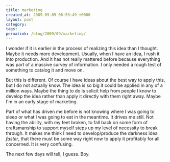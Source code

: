 ```yaml
---
title: marketing
created_at: 2009-09-09 08:59:49 +0000
layout: post
category: 
tags: 
permalink: /blog/2009/09/marketing/
---
```


I wonder if it is earlier in the process of realizing this idea than I thought. Maybe it needs more development. Usually, when I have an idea, I rush it into production. And it has not really mattered before because everything was part of a massive survey of information. I only needed a rough test of something to catalog it and move on.

But this is different. Of course I have ideas about the best way to apply this, but I do not actually know. The idea is so big it could be applied in any of a million ways. Maybe the thing to do is solicit help from people I know to develop the idea rather than apply it directly with them right away. Maybe I'm in an early stage of marketing.

Part of what has driven me before is not knowing where I was going to sleep or what I was going to eat in the meantime. It drives me still. Not having the ability, with my feet broken, to fall back on some form of craftsmanship to support myself steps up my level of necessity to break through. It makes me think I need to develop/produce the darkness idea _faster_, that there must be some way right now to apply it profitably for all concerned. It is very confusing.

The next few days will tell, I guess. Boy.